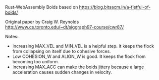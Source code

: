 Rust-WebAssembly Boids based on https://blog.bitsacm.in/a-fistful-of-boids/

Original paper by Craig W. Reynolds http://www.cs.toronto.edu/~dt/siggraph97-course/cwr87/

Notes:
- Increasing MAX_VEL and MIN_VEL is a helpful step. It keeps the flock from collapsing on itself due to cohesive forces.
- Low COHESION_W and ALIGN_W is good. It keeps the flock from becoming too uniform.
- Increasing MAX_ACC can make the boids jittery because a large acceleration causes sudden changes in velocity.
